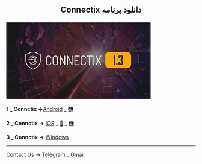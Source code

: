 <h2>
<center> 
        <p>
          Connectix دانلود برنامه
        </p>
</center>
</h2>

![alt text](image/c11.jpg "Title")



 **1 _ Connctix →**[Android](https://apps.irancdn.org/android/Connectix-1.3.2.apk) _ [📷](https://github.com/mostafacpr/connectix/blob/main/image/cadn.jpg)
 
**2 _ Connctix →** [IOS](http://testflight.apple.com/join/ATDvld9Y)  _ [🎥](https://drive.google.com/file/d/1ZNYhNTZCxctBvze1bEsSok4ujWjHx756/view?usp=drive_web) _ [📷](https://github.com/mostafacpr/connectix/blob/main/image/cios.jpg)

**3 _ Connctix →** [Windows](https://apps.irancdn.org/windows/Connectix-1.3.2.zip)

__________________________________________

Contact Us → [Telegram](http://t.me/fastfixgsm) _ [Gmail](mailto:gfix4600@gmail.com)       



